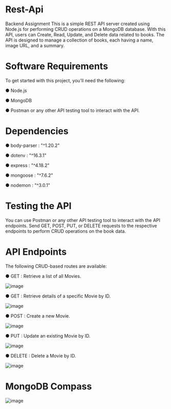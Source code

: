 # Rest-Api
Backend Assignment
This is a simple REST API server created using Node.js for performing CRUD operations on a MongoDB database. With this API, users can Create, Read, Update, and Delete data related to books. The API is designed to manage a collection of books, each having a name, image URL, and a summary.

# Software Requirements
To get started with this project, you'll need the following:

● Node.js 

● MongoDB

● Postman or any other API testing tool to interact with the API.

# Dependencies
 ● body-parser : "^1.20.2"
 
 ● dotenv : "^16.3.1"
 
 ● express : "^4.18.2"
 
 ● mongoose : "^7.6.2"
 
 ● nodemon : "^3.0.1"

 
# Testing the API
You can use Postman or any other API testing tool to interact with the API endpoints.
Send GET, POST, PUT, or DELETE requests to the respective endpoints to perform CRUD operations on the book data.

# API Endpoints
The following CRUD-based routes are available:

● GET : Retrieve a list of all Movies.

![image](https://github.com/masumasayed/Rest-Api-/assets/139996403/a7fadddb-a235-4b60-a292-0e332a435e54)


● GET : Retrieve details of a specific Movie by ID.

![image](https://github.com/masumasayed/Rest-Api-/assets/139996403/57ca52b0-25c2-4aea-83a2-5e23873802ce)


● POST : Create a new Movie.

![image](https://github.com/masumasayed/Rest-Api-/assets/139996403/f5f17e2c-30eb-4199-9353-87310f4b2737)

● PUT : Update an existing Movie by ID.

![image](https://github.com/masumasayed/Rest-Api-/assets/139996403/74391482-9d6a-4aff-86f0-b1c9f945daa8)


● DELETE : Delete a Movie by ID.

![image](https://github.com/masumasayed/Rest-Api-/assets/139996403/472b9e20-a85b-4392-bdcd-8ebf484f4384)

# MongoDB Compass

![image](https://github.com/masumasayed/Rest-Api-/assets/139996403/4d81e0d7-a444-4a5e-99f8-0c49890a8322)


